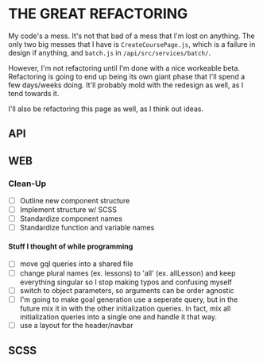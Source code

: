 # THE GREAT REFACTORING

My code's a mess. It's not that bad of a mess that I'm lost on anything. The only two big messes that I have is `CreateCoursePage.js`, which is a failure in design if anything, and `batch.js` in `/api/src/services/batch/`.

However, I'm not refactoring until I'm done with a nice workeable beta. Refactoring is going to end up being its own giant phase that I'll spend a few days/weeks doing. It'll probably mold with the redesign as well, as I tend towards it.

I'll also be refactoring this page as well, as I think out ideas.

## API

## WEB

### Clean-Up

+ [ ] Outline new component structure
+ [ ] Implement structure w/ SCSS
+ [ ] Standardize component names
+ [ ] Standardize function and variable names
 
#### Stuff I thought of while programming

+ [ ] move gql queries into a shared file
+ [ ] change plural names (ex. lessons) to 'all' (ex. allLesson) and keep everything singular so I stop making typos and confusing myself
+ [ ] switch to object parameters, so arguments can be order agnostic
+ [ ] I'm going to make goal generation use a seperate query, but in the future mix it in with the other initialization queries. In fact, mix all initialization queries into a single one and handle it that way.
+ [ ] use a layout for the header/navbar

## SCSS
